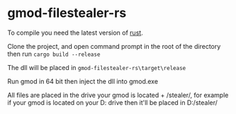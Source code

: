 # gmod-filestealer-rs

To compile you need the latest version of [rust](https://www.rust-lang.org/tools/install).

Clone the project, and open command prompt in the root of the directory then run
```cargo build --release```

The dll will be placed in
```gmod-filestealer-rs\target\release```

Run gmod in 64 bit then inject the dll into gmod.exe

All files are placed in the drive your gmod is located + /stealer/, for example if your gmod is located on your D: drive then it'll be placed in D:/stealer/
